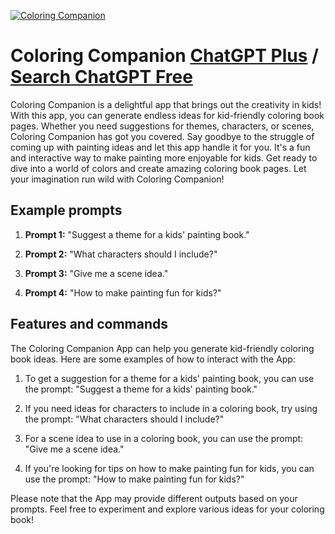 
[![Coloring Companion](https://files.oaiusercontent.com/file-0xGk8tdibrHgqosD7y0SVRQG?se=2123-10-17T05%3A45%3A56Z&sp=r&sv=2021-08-06&sr=b&rscc=max-age%3D31536000%2C%20immutable&rscd=attachment%3B%20filename%3D9efb8b94-d642-4bf2-90ea-8b8d29c29299.png&sig=pGFAAEP8levSbKD34PFG0zuq2xc0D1IFrlK%2BL3Add7k%3D)](https://chat.openai.com/g/g-wMPhKKVO0-coloring-companion)

# Coloring Companion [ChatGPT Plus](https://chat.openai.com/g/g-wMPhKKVO0-coloring-companion) / [Search ChatGPT Free](https://gptcall.net/index.html#/?search=Coloring%20Companion)

Coloring Companion is a delightful app that brings out the creativity in kids! With this app, you can generate endless ideas for kid-friendly coloring book pages. Whether you need suggestions for themes, characters, or scenes, Coloring Companion has got you covered. Say goodbye to the struggle of coming up with painting ideas and let this app handle it for you. It's a fun and interactive way to make painting more enjoyable for kids. Get ready to dive into a world of colors and create amazing coloring book pages. Let your imagination run wild with Coloring Companion!

## Example prompts

1. **Prompt 1:** "Suggest a theme for a kids' painting book."

2. **Prompt 2:** "What characters should I include?"

3. **Prompt 3:** "Give me a scene idea."

4. **Prompt 4:** "How to make painting fun for kids?"

## Features and commands

The Coloring Companion App can help you generate kid-friendly coloring book ideas. Here are some examples of how to interact with the App:

1. To get a suggestion for a theme for a kids' painting book, you can use the prompt: "Suggest a theme for a kids' painting book."

2. If you need ideas for characters to include in a coloring book, try using the prompt: "What characters should I include?"

3. For a scene idea to use in a coloring book, you can use the prompt: "Give me a scene idea."

4. If you're looking for tips on how to make painting fun for kids, you can use the prompt: "How to make painting fun for kids?"

Please note that the App may provide different outputs based on your prompts. Feel free to experiment and explore various ideas for your coloring book!


